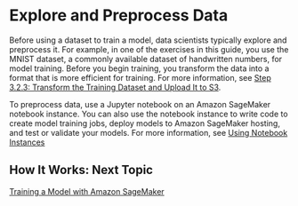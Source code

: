 # Explore and Preprocess Data<a name="how-it-works-notebooks-instances"></a>

Before using a dataset to train a model, data scientists typically explore and preprocess it\. For example, in one of the exercises in this guide, you use the MNIST dataset, a commonly available dataset of handwritten numbers, for model training\. Before you begin training, you transform the data into a format that is more efficient for training\. For more information, see [Step 3\.2\.3: Transform the Training Dataset and Upload It to S3](ex1-preprocess-data-transform.md)\. 

To preprocess data, use a Jupyter notebook on an Amazon SageMaker notebook instance\. You can also use the notebook instance to write code to create model training jobs, deploy models to Amazon SageMaker hosting, and test or validate your models\. For more information, see [Using Notebook Instances](nbi.md)

## How It Works: Next Topic<a name="howitwork-ws-notebook-nextstep"></a>

 [Training a Model with Amazon SageMaker ](how-it-works-training.md) 